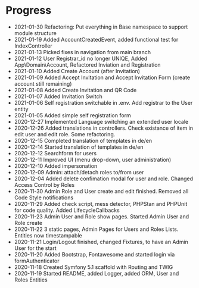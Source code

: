 Progress
========
* 2021-01-30 Refactoring: Put everything in Base namespace to support module structure
* 2021-01-19 Added AccountCreatedEvent, added functional test for IndexController
* 2021-01-13 Picked fixes in navigation from main branch 
* 2021-01-12 User Registrar_id no longer UNIQE, Added App\Domain\Account, Refactored Inviation and Registration
* 2021-01-10 Added Create Account (after Invitation)
* 2021-01-09 Added Accept Invitation and Accept Invitation Form (create account still remaining)
* 2021-01-08 Added Create Invitation and QR Code
* 2021-01-07 Added Invitation Switch
* 2021-01-06 Self registration switchable in .env. Add registrar to the User entity
* 2021-01-05 Added simple self registration form
* 2020-12-27 Implemented Language switching an extended user locale
* 2020-12-26 Added translations in controllers. Check existance of item in edit user and edit role. Some refactoring.
* 2020-12-15 Completed translation of templates in de/en
* 2020-12-14 Started translation of templates in de/en
* 2020-12-12 Searchform for users 
* 2020-12-11 Improved UI (menu drop-down, user administration)
* 2020-12-10 Added impersonation
* 2020-12-09 Admin: attach/detach roles to/from user
* 2020-12-04 Added delete confimation modal for user and role. Changed Access Control by Roles
* 2020-11-30 Admin Role and User create and edit finished. Removed all Code Style notifications
* 2020-11-29 Added check script, mess detector, PHPStan and PHPUnit for code quality. Added LifecycleCallbacks
* 2020-11-23 Admin User and Role show pages. Started Admin User and Role create
* 2020-11-22 3 static pages, Admin Pages for Users and Roles Lists. Entities now timestampable
* 2020-11-21 Login/Logout finished, changed Fixtures, to have an Admin User for the start
* 2020-11-20 Added Bootstrap, Fontawesome and started login via formAuthenticator
* 2020-11-18 Created Symfony 5.1 scaffold with Routing and TWIG
* 2020-11-19 Started README, added Logger, added ORM, User and Roles Entities